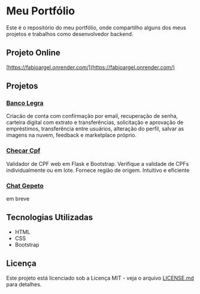 
# Meu Portfólio

Este é o repositório do meu portfólio, onde compartilho alguns dos meus projetos e trabalhos como desenvolvedor backend.
## Projeto Online

[https://fabioargel.onrender.com/](https://fabioargel.onrender.com/)

## Projetos

### [Banco Legra]("https://banklegra.onrender.com")

Criacão de conta com confirmação por email, recuperação de senha, carteira digital com extrato e transferências, solicitação e aprovação de empréstimos, transferência entre usuários, alteração do perfil, salvar as imagens na nuvem, feedback e marketplace próprio.

### [Checar Cpf]("https://checarcpf.onrender.com")

Validador de CPF web em Flask e Bootstrap. Verifique a validade de CPFs individualmente ou em lote. Fornece região de origem. Intuitivo e eficiente

### [Chat Gepeto]()

em breve

## Tecnologias Utilizadas

- HTML
- CSS
- Bootstrap

## Licença

Este projeto está licenciado sob a Licença MIT - veja o arquivo [LICENSE.md](LICENSE.md) para detalhes.

